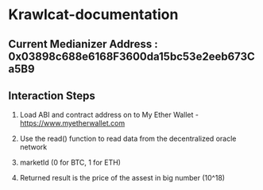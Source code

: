 # Krawlcat-documentation

## Current Medianizer Address : 0x03898c688e6168F3600da15bc53e2eeb673Ca5B9

## Interaction Steps 

1. Load ABI and contract address on to My Ether Wallet - https://www.myetherwallet.com

2. Use the read() function to read data from the decentralized oracle network 

3. marketId (0 for BTC, 1 for ETH)

4. Returned result is the price of the assest in big number (10^18)
